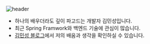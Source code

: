 ![header](https://capsule-render.vercel.app/api?type=waving&color=gradient&height=300&section=header&text=Minseong%20Kim&fontSize=90)


* 하나의 배우더라도 깊이 파고드는 개발자 김민성입니다.
* 최근 Spring Framwork와 백엔드 기술에 관심이 많습니다.
* [김민성 블로그](https://blog.minseong.kim)에서 저의 배움과 생각을 확인하실 수 있습니다.

